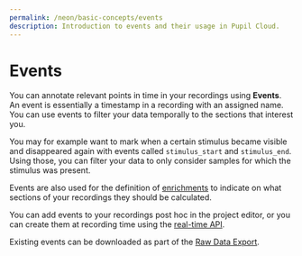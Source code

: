```yaml
---
permalink: /neon/basic-concepts/events
description: Introduction to events and their usage in Pupil Cloud.
---
```


# Events
You can annotate relevant points in time in your recordings using **Events**. An event is essentially a timestamp in a recording with an assigned name. You can use events to filter your data temporally to the sections that interest you. 

You may for example want to mark when a certain stimulus became visible and disappeared again with events called `stimulus_start` and `stimulus_end`. Using those, you can filter your data to only consider samples for which the stimulus was present.

Events are also used for the definition of [enrichments](/neon/enrichments) to indicate on what sections of your recordings they should be calculated.

You can add events to your recordings post hoc in the project editor, or you can create them at recording time using the [real-time API](/neon/real-time-api/introduction).

Existing events can be downloaded as part of the [Raw Data Export](/neon/enrichments/#raw-data-exporter).